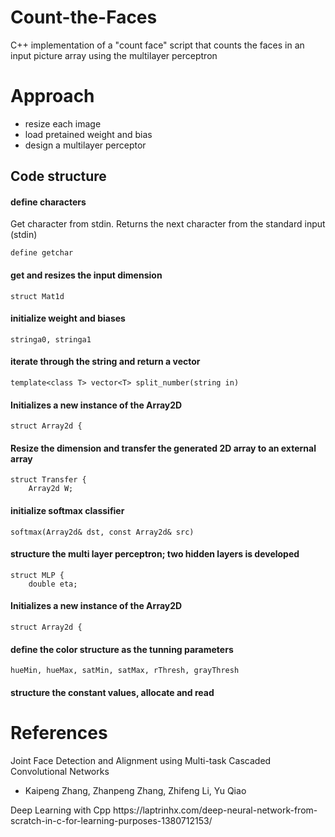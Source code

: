 # Count-the-Faces
C++ implementation of a "count face" script that counts the faces in an input picture array using the multilayer perceptron
# Approach
<ul>
  <li>resize each image</li>
  <li>load pretained weight and bias</li>
  <li>design a multilayer perceptor</li>
</ul>

## Code structure
#### define characters 
Get character from stdin. Returns the next character from the standard input (stdin)
```
define getchar
``` 
#### get and resizes the input dimension
```
struct Mat1d
``` 
#### initialize weight and biases
```
stringa0, stringa1
``` 
#### iterate through the string and return a vector
```
template<class T> vector<T> split_number(string in)
``` 
#### Initializes a new instance of the Array2D
```
struct Array2d {
``` 
#### Resize the dimension and transfer the generated 2D array to an external array
```
struct Transfer {
    Array2d W;
``` 
#### initialize softmax classifier
```
softmax(Array2d& dst, const Array2d& src) 
``` 
#### structure the multi layer perceptron; two hidden layers is developed
```
struct MLP {
    double eta;
``` 
#### Initializes a new instance of the Array2D
```
struct Array2d {
```
#### define the color structure as the tunning parameters
```
hueMin, hueMax, satMin, satMax, rThresh, grayThresh
``` 
#### structure the constant values, allocate and read
# References
Joint Face Detection and Alignment using Multi-task Cascaded Convolutional Networks
<ul><li>Kaipeng Zhang, Zhanpeng Zhang, Zhifeng Li, Yu Qiao</li></ul>
Deep Learning with Cpp
https://laptrinhx.com/deep-neural-network-from-scratch-in-c-for-learning-purposes-1380712153/

